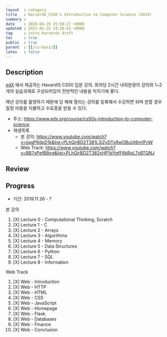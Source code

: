 ```yaml
---
layout  : category
title   : HarvardX_CS50's Introduction to Computer Science (2019)
summary : 
date    : 2020-04-19 15:58:27 +0900
updated : 2021-02-25 14:28:42 +0900
tag     : intro harverdx draft
toc     : true
public  : true
parent  : [[/cs-basic]]
latex   : false
---
```


## Description

[edX](http://http://edx.org/) 에서 제공하는 Havard의 CS50 입문 강의. 회차당 2시간 내외분량의 강의와 1~2개의 실습과제로 구성되어있어 전반적인 내용을 익히기에 좋다.

매년 강의를 촬영하기 때문에 당 해에 열리는 강의를 등록해서 수강하면 되며 원할 경우 일정 비용을 지불하고 수료증을 받을 수 있다.

* 주소: https://www.edx.org/course/cs50s-introduction-to-computer-science
* 재생목록
    * 본 강의: https://www.youtube.com/watch?v=jjqgP9dpD1k&list=PLhQjrBD2T381L3iZyDTxRwOBuUt6m1FnW
    * Web Track: https://www.youtube.com/watch?v=BB7xPefB8og&list=PLhQjrBD2T382xHP1dYqfF6kRqL7xBTQNJ

## Review

## Progress

* 기간: 2019.11.26 - ?

본 강의

1. [X] Lecture 0 - Computational Thinking, Scratch
1. [X] Lecture 1 - C
1. [X] Lecture 2 - Arrays
1. [X] Lecture 3 - Algorithms
1. [X] Lecture 4 - Memory
1. [X] Lecture 5 - Data Structures
1. [X] Lecture 6 - Python
1. [X] Lecture 7 - SQL
1. [X] Lecture 8 - Information

Web Track

1. [X] Web - Introduction
1. [X] Web - HTTP
1. [X] Web - HTML
1. [X] Web - CSS
1. [X] Web - JavaScript
1. [X] Web - Homepage
1. [X] Web - Flask
1. [X] Web - Databases
1. [X] Web - Finance
1. [X] Web - Conclusion
